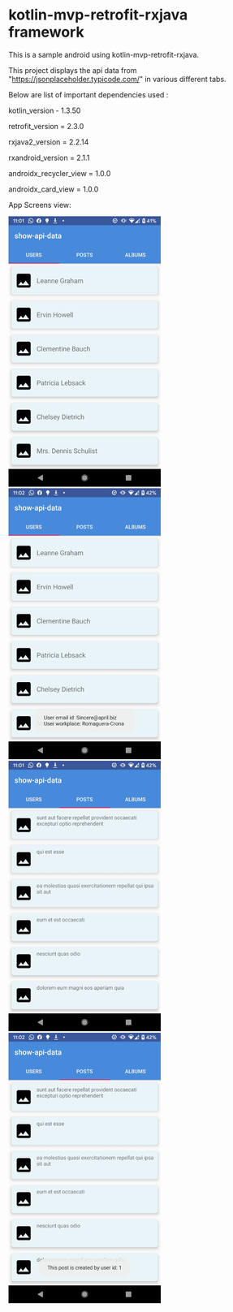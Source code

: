 # kotlin-mvp-retrofit-rxjava framework

This is a sample android using kotlin-mvp-retrofit-rxjava.

This project displays the api data from "https://jsonplaceholder.typicode.com/" in various different tabs.

Below are list of important dependencies used :
 
kotlin_version - 1.3.50 

retrofit_version = 2.3.0 

rxjava2_version = 2.2.14 

rxandroid_version = 2.1.1 

androidx_recycler_view = 1.0.0

androidx_card_view = 1.0.0

App Screens view:

<img alt="Logo" src="images/1.jpg" width="300" /> 
<img alt="Logo" src="images/2.jpg" width="300" /> 
<img alt="Logo" src="images/3.jpg" width="300" /> 
<img alt="Logo" src="images/4.jpg" width="300" /> 